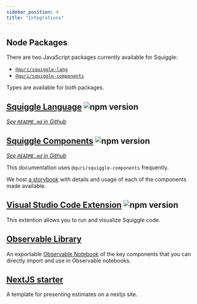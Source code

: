 ```yaml
---
sidebar_position: 4
title: "Integrations"
---
```


## Node Packages

There are two JavaScript packages currently available for Squiggle:

- [`@quri/squiggle-lang`](https://www.npmjs.com/package/@quri/squiggle-lang)
- [`@quri/squiggle-components`](https://www.npmjs.com/package/@quri/squiggle-components)

Types are available for both packages.

## [Squiggle Language](https://www.npmjs.com/package/@quri/squiggle-lang) ![npm version](https://badge.fury.io/js/@quri%2Fsquiggle-lang.svg)

[_See `README.md` in Github_](https://github.com/quantified-uncertainty/squiggle/tree/develop/packages/squiggle-lang#use-the-npm-package)

## [Squiggle Components](https://www.npmjs.com/package/@quri/squiggle-components) ![npm version](https://badge.fury.io/js/@quri%2Fsquiggle-components.svg)

[_See `README.md` in Github_](https://github.com/quantified-uncertainty/squiggle/tree/develop/packages/components#usage-in-a-react-project)

This documentation uses `@quri/squiggle-components` frequently.

We host [a storybook](https://components.squiggle-language.com) with details
and usage of each of the components made available.

## [Visual Studio Code Extension](https://marketplace.visualstudio.com/items?itemName=QURI.vscode-squiggle) ![npm version](https://vsmarketplacebadge.apphb.com/version/QURI.vscode-squiggle.svg)

This extention allows you to run and visualize Squiggle code.

## [Observable Library](https://observablehq.com/@hazelfire/squiggle)

An exportable [Observable Notebook](https://observablehq.com/@hazelfire/squiggle) of the key components that you can directly import and use in Observable notebooks.

## [NextJS starter](https://github.com/quantified-uncertainty/next-app-with-squiggle)

A template for presenting estimates on a nextjs site.
